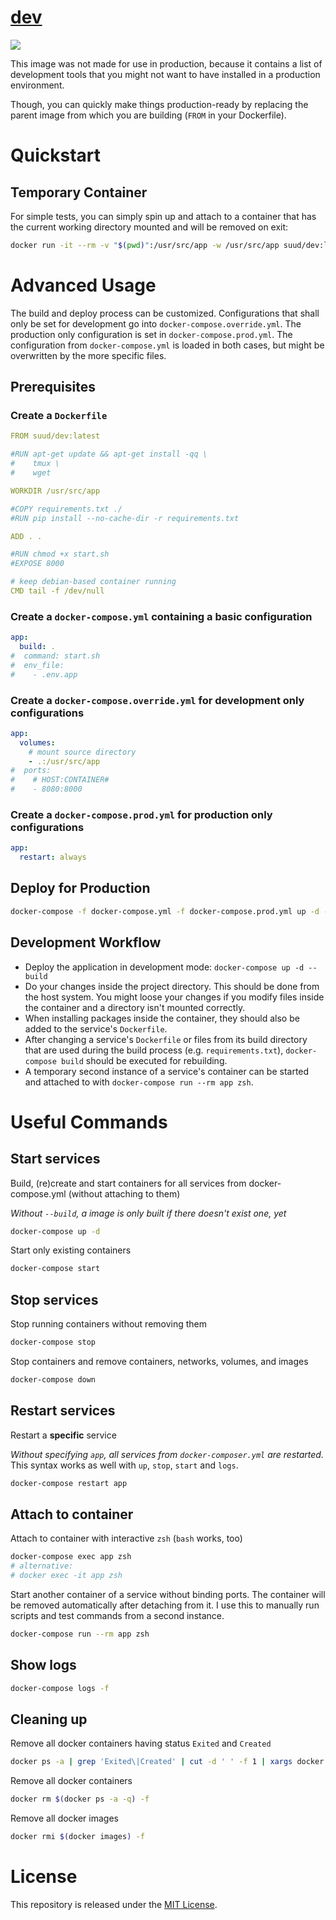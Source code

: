 # [dev](https://github.com/suud/dev-docker)
![](https://github.com/suud/dev-docker/workflows/Push%20images%20to%20Docker%20Hub/badge.svg)

This image was not made for use in production, because it contains a list of
development tools that you might not want to have installed in a production
environment.

Though, you can quickly make things production-ready by replacing the parent
image from which you are building (`FROM` in your Dockerfile).


# Quickstart
## Temporary Container
For simple tests, you can simply spin up and attach to a container that has the
current working directory mounted and will be removed on exit:
```sh
docker run -it --rm -v "$(pwd)":/usr/src/app -w /usr/src/app suud/dev:latest zsh
```


# Advanced Usage
The build and deploy process can be customized.
Configurations that shall only be set for development go into
`docker-compose.override.yml`. The production only configuration is set in
`docker-compose.prod.yml`. The configuration from `docker-compose.yml` is
loaded in both cases, but might be overwritten by the more specific files.

## Prerequisites
### Create a `Dockerfile`
```yaml
FROM suud/dev:latest

#RUN apt-get update && apt-get install -qq \
#    tmux \
#    wget

WORKDIR /usr/src/app

#COPY requirements.txt ./
#RUN pip install --no-cache-dir -r requirements.txt

ADD . .

#RUN chmod +x start.sh
#EXPOSE 8000

# keep debian-based container running
CMD tail -f /dev/null
```

### Create a `docker-compose.yml` containing a basic configuration
```yaml
app:
  build: .
#  command: start.sh
#  env_file:
#    - .env.app
```

### Create a `docker-compose.override.yml` for development only configurations
```yaml
app:
  volumes:
    # mount source directory
    - .:/usr/src/app
#  ports:
#    # HOST:CONTAINER#
#    - 8080:8000
```

### Create a `docker-compose.prod.yml` for production only configurations
```yaml
app:
  restart: always
```

## Deploy for Production
```sh
docker-compose -f docker-compose.yml -f docker-compose.prod.yml up -d --build
```

## Development Workflow
- Deploy the application in development mode: `docker-compose up -d --build`
- Do your changes inside the project directory. This should be done
from the host system. You might loose your changes if you modify files inside
the container and a directory isn't mounted correctly.
- When installing packages inside the container, they should also be added to
the service's `Dockerfile`.
- After changing a service's `Dockerfile` or files from its build directory
that are used during the build process (e.g. `requirements.txt`),
`docker-compose build` should be executed for rebuilding.
- A temporary second instance of a service's container can be started and
attached to with `docker-compose run --rm app zsh`.


# Useful Commands
## Start services
Build, (re)create and start containers for all services from docker-compose.yml
(without attaching to them)

_Without `--build`, a image is only built if there doesn't exist one, yet_
```sh
docker-compose up -d
```

Start only existing containers
```sh
docker-compose start
```

## Stop services
Stop running containers without removing them
```sh
docker-compose stop
```

Stop containers and remove containers, networks, volumes, and images
```sh
docker-compose down
```

## Restart services
Restart a __specific__ service

_Without specifying `app`, all services from `docker-composer.yml` are
restarted._ This syntax works as well with `up`, `stop`, `start` and `logs`.
```sh
docker-compose restart app
```

## Attach to container
Attach to container with interactive `zsh` (`bash` works, too)
```sh
docker-compose exec app zsh
# alternative:
# docker exec -it app zsh
```

Start another container of a service without binding ports. The container will
be removed automatically after detaching from it. I use this to manually run
scripts and test commands from a second instance.
```sh
docker-compose run --rm app zsh
```

## Show logs
```sh
docker-compose logs -f
```

## Cleaning up
Remove all docker containers having status `Exited` and `Created`
```sh
docker ps -a | grep 'Exited\|Created' | cut -d ' ' -f 1 | xargs docker rm
```

Remove all docker containers
```sh
docker rm $(docker ps -a -q) -f
```

Remove all docker images
```sh
docker rmi $(docker images) -f
```


# License

This repository is released under the
[MIT License](https://opensource.org/licenses/MIT).
